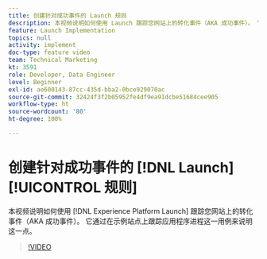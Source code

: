```yaml
---
title: 创建针对成功事件的 Launch 规则
description: 本视频说明如何使用 Launch 跟踪您网站上的转化事件（AKA 成功事件）。 它将通过在示例站点上跟踪应用程序进程这一用例来说明这一点。
feature: Launch Implementation
topics: null
activity: implement
doc-type: feature video
team: Technical Marketing
kt: 3591
role: Developer, Data Engineer
level: Beginner
exl-id: ae600143-87cc-435d-bba2-0bce929070ac
source-git-commit: 32424f3f2b05952fe4df9ea91dcbe51684cee905
workflow-type: ht
source-wordcount: '80'
ht-degree: 100%

---
```


# 创建针对成功事件的 [!DNL Launch] [!UICONTROL 规则]

本视频说明如何使用 [!DNL Experience Platform Launch] 跟踪您网站上的转化事件（AKA 成功事件）。 它通过在示例站点上跟踪应用程序进程这一用例来说明这一点。

>[!VIDEO](https://video.tv.adobe.com/v/28778/?quality=12)
